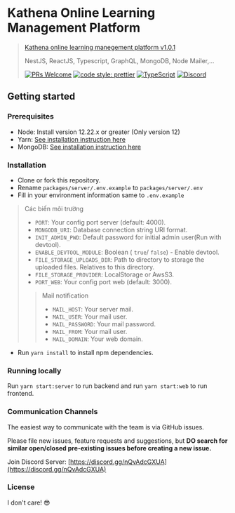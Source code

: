 # Kathena Online Learning Management Platform

> [Kathena online learning manegement platform v1.0.1](https://kathena.app/)
> 
> NestJS, ReactJS, Typescript, GraphQL, MongoDB, Node Mailer,... 
>  
>  [![PRs Welcome](https://camo.githubusercontent.com/0ff11ed110cfa69f703ef0dcca3cee6141c0a8ef465e8237221ae245de3deb3d/68747470733a2f2f696d672e736869656c64732e696f2f62616467652f5052732d77656c636f6d652d627269676874677265656e2e7376673f7374796c653d666c61742d737175617265)](http://makeapullrequest.com/)  [ ![code style: prettier](https://camo.githubusercontent.com/c0486311910977832125780d8ef9ac681614939bd1b9328678007156a4648896/68747470733a2f2f696d672e736869656c64732e696f2f62616467652f636f64655f7374796c652d70726574746965722d6666363962342e7376673f7374796c653d666c61742d737175617265)](https://github.com/prettier/prettier)  [![TypeScript](https://camo.githubusercontent.com/0c1107168e6e61f12e36d374e7425f1cccf108276f4c76c07482b9606f150fff/68747470733a2f2f6261646765732e66726170736f66742e636f6d2f747970657363726970742f617765736f6d652f747970657363726970742e706e673f763d313031)](https://github.com/ellerbrock/typescript-badges/) [![Discord](https://camo.githubusercontent.com/5d3982fe7c46884a0b3eeaabe0f87fb8a1c579c6df9e35a39599e15affe3dc98/68747470733a2f2f696d672e736869656c64732e696f2f62616467652f646973636f72642d6f6e6c696e652d627269676874677265656e2e737667)](https://discord.gg/G7Qnnhy)

## Getting started
### Prerequisites
- Node: Install version 12.22.x or greater (Only version 12)
- Yarn:  [See installation instruction here](https://yarnpkg.com/lang/en/docs/install/)
- MongoDB: [See installation instruction here](https://docs.mongodb.com/manual/installation/)

### Installation

 -   Clone or fork this repository.
 -   Rename  `packages/server/.env.example`  to  `packages/server/.env`
 - Fill in your environment information same to `.env.example`

> Các biến môi trường
> 
>  -   `PORT`: Your config port server (default: 4000).
> -   `MONGODB_URI`: Database connection string URI format.
>  -   `INIT_ADMIN_PWD`: Default password for initial admin user(Run with devtool).
>  - `ENABLE_DEVTOOL_MODULE`: Boolean ( `true`/ `false`) - Enable devtool.
>  - `FILE_STORAGE_UPLOADS_DIR`: Path to directory to storage the uploaded files. Relatives to this directory.
>  - `FILE_STORAGE_PROVIDER`: LocalStorage or AwsS3.
>  - `PORT_WEB`: Your config port web (default: 3000).
>  >Mail notification
>  > - `MAIL_HOST`: Your server mail.
>  > - `MAIL_USER`: Your mail user.
>  > - `MAIL_PASSWORD`: Your mail password.
>  > - `MAIL_FROM`: Your mail user.
>  > - `MAIL_DOMAIN`: Your web domain.
 -   Run  `yarn install`  to install npm dependencies.

### Running locally

Run  `yarn start:server`  to run backend and run `yarn start:web` to run frontend. 

### Communication Channels

The easiest way to communicate with the team is via GitHub issues.

Please file new issues, feature requests and suggestions, but **DO search for similar open/closed pre-existing issues before creating a new issue.**

Join Discord Server:  [https://discord.gg/nQvAdcGXUA](https://discord.gg/nQvAdcGXUA)

### License

I don't care!  😎
